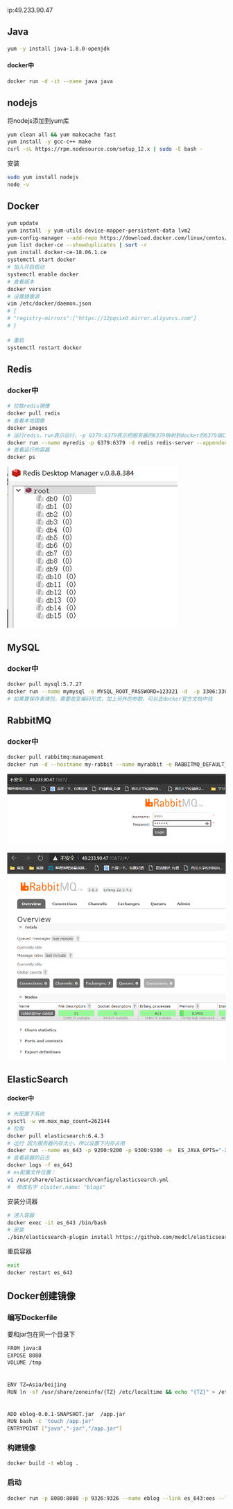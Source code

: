 ip:49.233.90.47

## Java

~~~bash
yum -y install java-1.8.0-openjdk
~~~

#### docker中

~~~bash
docker run -d -it --name java java
~~~



## nodejs

将nodejs添加到yum库

~~~bash
yum clean all && yum makecache fast
yum install -y gcc-c++ make
curl -sL https://rpm.nodesource.com/setup_12.x | sudo -E bash -
~~~

安装

~~~bash
sudo yum install nodejs
node -v 
~~~





## Docker

~~~bash
yum update
yum install -y yum-utils device-mapper-persistent-data lvm2
yum-config-manager --add-repo https://download.docker.com/linux/centos/docker-ce.repo
yum list docker-ce --showduplicates | sort -r
yum install docker-ce-18.06.1.ce
systemctl start docker
# 加入开启启动
systemctl enable docker
# 查看版本
docker version 
# 设置镜像源
vim /etc/docker/daemon.json
# {
# "registry-mirrors":["https://12pqsix0.mirror.aliyuncs.com"]
# }

# 重启
systemctl restart docker
~~~

## Redis

### docker中

~~~bash
# 拉取redis镜像
docker pull redis
# 查看本地镜像
docker images
# 运行redis。run表示运行，-p 6379:6379表示把服务器的6379映射到docker的6379端口。-d表示以后台形式运行redis。redis redos-server --appendonly yes表示开启持久化。
docker run --name myredis -p 6379:6379 -d redis redis-server --appendonly yes
# 查看运行的容器
docker ps
~~~

![image-20200523143457461](centos环境安装.assets/image-20200523143457461.png)



## MySQL

### docker中

~~~bash
docker pull mysql:5.7.27
docker run --name mymysql -e MYSQL_ROOT_PASSWORD=123321 -d  -p 3306:3306 mysql:5.7.27
# 如果要保存表情包，需要改变编码形式，加上另外的参数，可以去docker官方文档中找
~~~

## RabbitMQ

### docker中

~~~bash
docker pull rabbitmq:management
docker run -d --hostname my-rabbit --name myrabbit -e RABBITMQ_DEFAULT_USER=root -e RABBITMQ_DEFAULT_PASS=123321 -p 15672:15672 -p 5672:5672 rabbitmq:management
~~~

![image-20200523144532801](centos环境安装.assets/image-20200523144532801.png)

![image-20200523144616860](centos环境安装.assets/image-20200523144616860.png)

## ElasticSearch

#### docker中

~~~bash
# 先配置下系统
sysctl -w vm.max_map_count=262144
# 拉取
docker pull elasticsearch:6.4.3
# 运行 因为服务器内存太小，所以设置下内存占用
docker run --name es_643 -p 9200:9200 -p 9300:9300 -e  ES_JAVA_OPTS="-Xmx256m -Xms256m" -d elasticsearch:6.4.3
# 查看容器的日志
docker logs -f es_643
# es配置文件位置： 
vi /usr/share/elasticsearch/config/elasticsearch.yml
#  修改名字 cluster.name: "blogs"

~~~

安装分词器

~~~bash
# 进入容器
docker exec -it es_643 /bin/bash
# 安装
./bin/elasticsearch-plugin install https://github.com/medcl/elasticsearch-analysis-ik/releases/download/v6.4.3/elasticsearch-analysis-ik-6.4.3.zip
~~~

重启容器

~~~bash
exit
docker restart es_643
~~~



## Docker创建镜像

### 编写Dockerfile

要和jar包在同一个目录下

~~~bash
FROM java:8
EXPOSE 8080
VOLUME /tmp


ENV TZ=Asia/beijing
RUN ln -sf /usr/share/zoneinfo/{TZ} /etc/localtime && echo "{TZ}" > /etc/timezone


ADD eblog-0.0.1-SNAPSHOT.jar  /app.jar
RUN bash -c 'touch /app.jar'
ENTRYPOINT ["java","-jar","/app.jar"]
~~~

### 构建镜像

~~~bash
docker build -t eblog .
~~~

### 启动

~~~bash
docker run -p 8080:8080 -p 9326:9326 --name eblog --link es_643:ees --link myrabbit:erabbitmq --link mymysql:emysql --link myredis:eredis -d eblog
~~~

